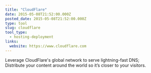 ```yaml
---
title: "CloudFlare"
date: 2015-05-08T21:52:00.000Z
posted_date: 2015-05-08T21:52:00.000Z
type: tool
slug: cloudflare
tool_type: 
  - hosting-deployment
links:
  website: https://www.cloudflare.com
---
```

Leverage CloudFlare's global network to serve lightning-fast DNS; Distribute your content around the world so it’s closer to your visitors.




